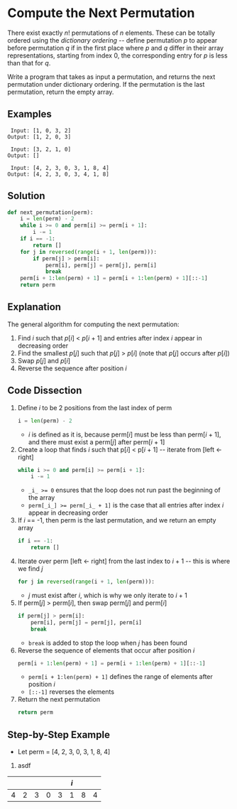 # Compute the Next Permutation
There exist exactly _n_! permutations of _n_ elements. These can be totally ordered using the _dictionary ordering_ -- define permutation _p_ to appear before permutation _q_ if in the first place where _p_ and _q_ differ in their array representations, starting from index 0, the corresponding entry for _p_ is less than that for _q_.  
  
Write a program that takes as input a permutation, and returns the next permutation under dictionary ordering. If the permutation is the last permutation, return the empty array.  
  
## Examples
```
 Input: [1, 0, 3, 2]
Output: [1, 2, 0, 3]

 Input: [3, 2, 1, 0]
Output: []

 Input: [4, 2, 3, 0, 3, 1, 8, 4]
Output: [4, 2, 3, 0, 3, 4, 1, 8]
```
  
## Solution
```python
def next_permutation(perm):
    i = len(perm) - 2
    while i >= 0 and perm[i] >= perm[i + 1]:
        i -= 1
    if i == -1:
        return []
    for j in reversed(range(i + 1, len(perm))):
        if perm[j] > perm[i]:
            perm[i], perm[j] = perm[j], perm[i]
            break
    perm[i + 1:len(perm) + 1] = perm[i + 1:len(perm) + 1][::-1]
    return perm
```
  
## Explanation
The general algorithm for computing the next permutation:  
1. Find _i_ such that _p_[_i_] < _p_[_i_ + 1] and entries after index _i_ appear in decreasing order  
2. Find the smallest _p_[_j_] such that _p_[_j_] > _p_[_i_]  (note that _p_[_j_] occurs after _p_[_i_])  
3. Swap _p_[_j_] and _p_[_i_]  
4. Reverse the sequence after position _i_  
  
## Code Dissection
1. Define _i_ to be 2 positions from the last index of perm  
    ```python
    i = len(perm) - 2
    ```
    * _i_ is defined as it is, because perm[_i_] must be less than perm[_i_ + 1], and there must exist a perm[_j_] after perm[_i_ + 1]  
2. Create a loop that finds _i_ such that p[_i_] < p[_i_ + 1] -- iterate from [left <- right]  
    ```python
    while i >= 0 and perm[i] >= perm[i + 1]:
        i -= 1
    ```
    * ```_i_ >= 0``` ensures that the loop does not run past the beginning of the array  
    * ```perm[_i_] >= perm[_i_ + 1]``` is the case that all entries after index _i_ appear in decreasing order  
3. If _i_ == -1, then perm is the last permutation, and we return an empty array  
    ```python
    if i == -1:
        return []
    ```
4. Iterate over perm [left <- right] from the last index to _i_ + 1 -- this is where we find _j_  
    ```python
    for j in reversed(range(i + 1, len(perm))):
    ```
    * _j_ must exist after _i_, which is why we only iterate to _i_ + 1  
5. If perm[_j_] > perm[_i_], then swap perm[_j_] and perm[_i_]  
    ```python
    if perm[j] > perm[i]:
        perm[i], perm[j] = perm[j], perm[i]
        break
    ```
    * ```break``` is added to stop the loop when _j_ has been found  
6. Reverse the sequence of elements that occur after position _i_  
    ```python
    perm[i + 1:len(perm) + 1] = perm[i + 1:len(perm) + 1][::-1]
    ```
    * ```perm[i + 1:len(perm) + 1]``` defines the range of elements after position _i_  
    * ```[::-1]``` reverses the elements  
7. Return the next permutation  
    ```python
    return perm
    ```
  
## Step-by-Step Example
* Let perm = [4, 2, 3, 0, 3, 1, 8, 4]  
  
1. asdf

|   |   |   |   |   |_i_|   |   |
|---|---|---|---|---|---|---|---|
| 4 | 2 | 3 | 0 | 3 | 1 | 8 | 4 |